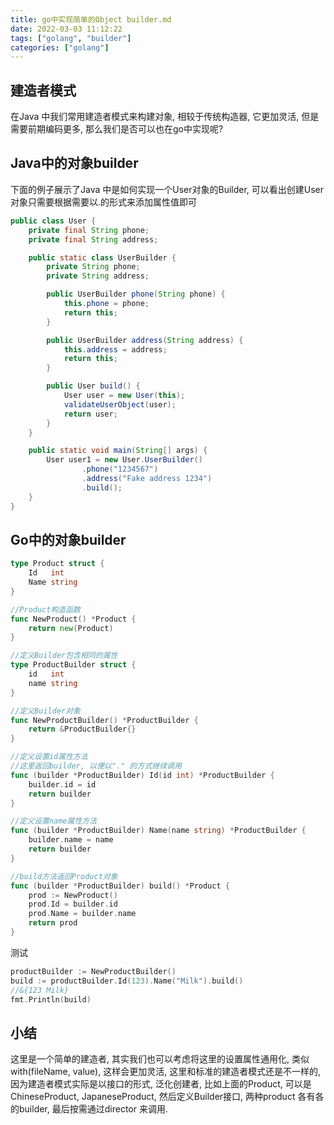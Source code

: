 ```yaml
---
title: go中实现简单的Object builder.md 
date: 2022-03-03 11:12:22 
tags: ["golang", "builder"]
categories: ["golang"]
---
```


## 建造者模式

在Java 中我们常用建造者模式来构建对象, 相较于传统构造器, 它更加灵活, 但是需要前期编码更多, 那么我们是否可以也在go中实现呢?

## Java中的对象builder
<!--more-->
下面的例子展示了Java 中是如何实现一个User对象的Builder, 可以看出创建User对象只需要根据需要以.的形式来添加属性值即可

```java
public class User {
    private final String phone;
    private final String address;

    public static class UserBuilder {
        private String phone;
        private String address;

        public UserBuilder phone(String phone) {
            this.phone = phone;
            return this;
        }

        public UserBuilder address(String address) {
            this.address = address;
            return this;
        }

        public User build() {
            User user = new User(this);
            validateUserObject(user);
            return user;
        }
    }

    public static void main(String[] args) {
        User user1 = new User.UserBuilder()
                .phone("1234567")
                .address("Fake address 1234")
                .build();
    }
}
```

## Go中的对象builder

```go
type Product struct {
	Id   int    
	Name string 
}

//Product构造函数
func NewProduct() *Product {
    return new(Product)
}

//定义Builder包含相同的属性
type ProductBuilder struct {
    id   int
    name string
}

//定义Builder对象
func NewProductBuilder() *ProductBuilder {
    return &ProductBuilder{}
}

//定义设置id属性方法
//这里返回builder, 以便以"." 的方式继续调用
func (builder *ProductBuilder) Id(id int) *ProductBuilder {
    builder.id = id
    return builder
}

//定义设置name属性方法
func (builder *ProductBuilder) Name(name string) *ProductBuilder {
    builder.name = name
    return builder
}

//build方法返回Product对象
func (builder *ProductBuilder) build() *Product {
    prod := NewProduct()
    prod.Id = builder.id
    prod.Name = builder.name
    return prod
}
```

测试
```go
productBuilder := NewProductBuilder()
build := productBuilder.Id(123).Name("Milk").build()
//&{123 Milk}
fmt.Println(build)
```

## 小结
这里是一个简单的建造者, 其实我们也可以考虑将这里的设置属性通用化, 类似with(fileName, value), 这样会更加灵活, 这里和标准的建造者模式还是不一样的,因为建造者模式实际是以接口的形式, 泛化创建者, 比如上面的Product, 可以是ChineseProduct, JapaneseProduct, 然后定义Builder接口, 两种product 各有各的builder, 最后按需通过director 来调用.